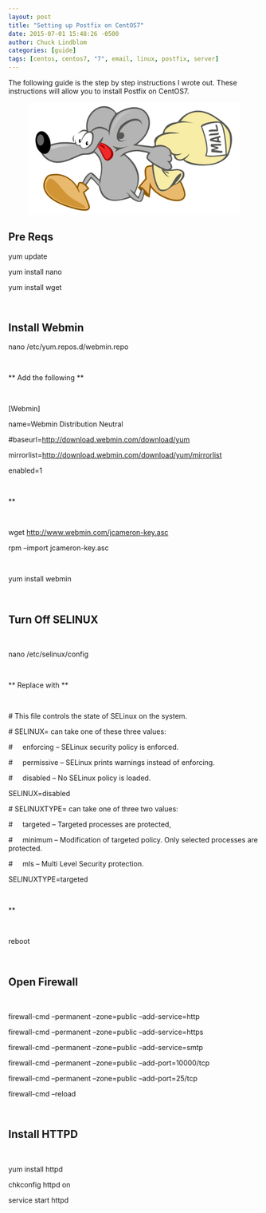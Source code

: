 ```yaml
---
layout: post
title: "Setting up Postfix on CentOS7"
date: 2015-07-01 15:48:26 -0500
author: Chuck Lindblom
categories: [guide]
tags: [centos, centos7, "7", email, linux, postfix, server]
---
```

The following guide is the step by step instructions I wrote out. These instructions will allow you to install Postfix on CentOS7.

<figure>
	<a href="/images/postfix.png"><img src="images/postfix.png" alt=""></a>
</figure>

## **Pre Reqs**

yum update

yum install nano

yum install wget

&nbsp;

## **Install Webmin**
<!--more-->
nano /etc/yum.repos.d/webmin.repo

&nbsp;

\*\* Add the following \*\*

&nbsp;

[Webmin]

name=Webmin Distribution Neutral

#baseurl=http://download.webmin.com/download/yum

mirrorlist=http://download.webmin.com/download/yum/mirrorlist

enabled=1

&nbsp;

**

&nbsp;

wget http://www.webmin.com/jcameron-key.asc

rpm &#8211;import jcameron-key.asc

&nbsp;

yum install webmin

&nbsp;

## **Turn Off SELINUX**

&nbsp;

nano /etc/selinux/config

&nbsp;

\*\* Replace with \*\*

&nbsp;

\# This file controls the state of SELinux on the system.

\# SELINUX= can take one of these three values:

\#     enforcing &#8211; SELinux security policy is enforced.

\#     permissive &#8211; SELinux prints warnings instead of enforcing.

\#     disabled &#8211; No SELinux policy is loaded.

SELINUX=disabled

\# SELINUXTYPE= can take one of three two values:

\#     targeted &#8211; Targeted processes are protected,

\#     minimum &#8211; Modification of targeted policy. Only selected processes are protected.

\#     mls &#8211; Multi Level Security protection.

SELINUXTYPE=targeted

&nbsp;

**

&nbsp;

reboot

&nbsp;

## **Open Firewall**

&nbsp;

firewall-cmd &#8211;permanent &#8211;zone=public &#8211;add-service=http

firewall-cmd &#8211;permanent &#8211;zone=public &#8211;add-service=https

firewall-cmd &#8211;permanent &#8211;zone=public &#8211;add-service=smtp

firewall-cmd &#8211;permanent &#8211;zone=public &#8211;add-port=10000/tcp

firewall-cmd &#8211;permanent &#8211;zone=public &#8211;add-port=25/tcp

firewall-cmd &#8211;reload

&nbsp;

## **Install HTTPD**

&nbsp;

yum install httpd

chkconfig httpd on

service start httpd
